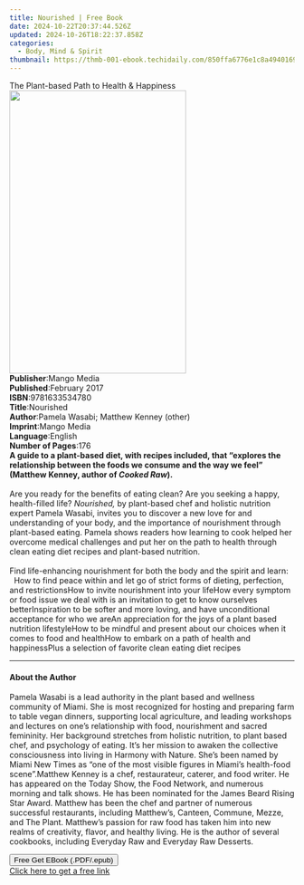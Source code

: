 ```yaml
---
title: Nourished | Free Book
date: 2024-10-22T20:37:44.526Z
updated: 2024-10-26T18:22:37.858Z
categories:
  - Body, Mind & Spirit
thumbnail: https://thmb-001-ebook.techidaily.com/850ffa6776e1c8a4940169d13cbfd355370614c30b71fe1af03953877a47c81c.jpg
---
```

<main id="book-container">
  <div class="flex flex-col">
    <div class="book-brief flex-1 py-6 px-4 sm:p-6 md:py-10 md:px-8">
      <!-- brief-->
      <div class="book-brief-main">
        The Plant-based Path to Health & Happiness
      </div>
    </div>
    <div
      class="book-meta-info flex-1 grid gap-4 col-start-1 col-end-3 row-start-1 sm:mb-6 sm:grid-cols-4 lg:gap-6 lg:col-start-2 lg:row-end-6 lg:row-span-6 lg:mb-0"
    >
      <div
        class="book-meta-info-left place-content-center mt-4 p-4 text-sm leading-6 col-start-2 col-span-2 dark:text-slate-400"
      >
        <img
          class="w-full h-500 object-cover rounded-lg sm:h-255 sm:col-span-2 lg:col-span-full"
          src="https://img-001-ebook.techidaily.com/564843f7b7ffe1bdf4b0caa96bcc752f642dd947a234e3854a8c252e56edd74d.jpg"
          alt=""
          width="312"
          height="500"
        />
      </div>
      <div
        class="book-meta-info-right mt-2 col-start-1 row-start-2 col-span-3 self-center"
      >
        <!-- meta data  -->
        <div class="flex flex-col px-4 md:px-8">
          <div class="flex-1">
            <strong>Publisher</strong>:<span class="px-2">Mango Media</span>
          </div>
          <div class="flex-1">
            <strong>Published</strong>:<span class="px-2">February 2017</span>
          </div>
          <div class="flex-1">
            <strong>ISBN</strong>:<span class="px-2">9781633534780</span>
          </div>
          <div class="flex-1">
            <strong>Title</strong>:<span class="px-2">Nourished</span>
          </div>
          <div class="flex-1">
            <strong>Author</strong>:<span class="px-2"
              >Pamela Wasabi; Matthew Kenney (other)</span
            >
          </div>
          <div class="flex-1">
            <strong>Imprint</strong>:<span class="px-2">Mango Media</span>
          </div>
          <div class="flex-1">
            <strong>Language</strong>:<span class="px-2">English</span>
          </div>
          <div class="flex-1">
            <strong>Number of Pages</strong>:<span class="px-2">176</span>
          </div>
        </div>
      </div>
    </div>
    <div class="book-description flex-1 py-6 px-4 sm:p-6 md:py-10 md:px-8">
      <div class="book-description-main">
        <div accordion-content="" id="description">
          <b
            >A guide to a plant-based diet, with recipes included, that
            “explores the relationship between the foods we consume and the way
            we feel” (Matthew Kenney, author of <i>Cooked Raw</i>).</b
          ><br /><br />
          Are you ready for the benefits of eating clean? Are you seeking a
          happy, health-filled life? <i>Nourished,</i> by plant-based chef and
          holistic nutrition expert Pamela Wasabi, invites you to discover a new
          love for and understanding of your body, and the importance of
          nourishment through plant-based eating. Pamela shows readers how
          learning to cook helped her overcome medical challenges and put her on
          the path to health through clean eating diet recipes and plant-based
          nutrition.<br />
          &nbsp;<br />
          Find life-enhancing nourishment for both the body and the spirit and
          learn:<br />
          &nbsp; How to find peace within and let go of strict forms of dieting,
          perfection, and restrictionsHow to invite nourishment into your
          lifeHow every symptom or food issue we deal with is an invitation to
          get to know ourselves betterInspiration to be softer and more loving,
          and have unconditional acceptance for who we areAn appreciation for
          the joys of a plant based nutrition lifestyleHow to be mindful and
          present about our choices when it comes to food and healthHow to
          embark on a path of health and happinessPlus a selection of favorite
          clean eating diet recipes
        </div>
        <div class="accordion-fader"></div>
      </div>
    </div>
    <div class="book-excerpts flex-1 py-6 px-4 sm:p-6 md:py-10 md:px-8">
      <!-- excerpts-->
      <div class="book-excerpts-main">
        <hr />
        <h4 class="placeholder placeholder-heading">
          <span>About the Author</span>
        </h4>
        <p>
          Pamela Wasabi is a lead authority in the plant based and wellness
          community of Miami. She is most recognized for hosting and preparing
          farm to table vegan dinners, supporting local agriculture, and leading
          workshops and lectures on one’s relationship with food, nourishment
          and sacred femininity. Her background stretches from holistic
          nutrition, to plant based chef, and psychology of eating. It’s her
          mission to awaken the collective consciousness into living in Harmony
          with Nature. She’s been named by Miami New Times as “one of the most
          visible figures in Miami’s health-food scene”.Matthew Kenney is a
          chef, restaurateur, caterer, and food writer. He has appeared on the
          Today Show, the Food Network, and numerous morning and talk shows. He
          has been nominated for the James Beard Rising Star Award. Matthew has
          been the chef and partner of numerous successful restaurants,
          including Matthew’s, Canteen, Commune, Mezze, and The Plant. Matthew’s
          passion for raw food has taken him into new realms of creativity,
          flavor, and healthy living. He is the author of several cookbooks,
          including Everyday Raw and Everyday Raw Desserts.
        </p>
      </div>
    </div>
    <div
      class="book-about-author flex-1 py-6 px-4 sm:p-6 md:py-10 md:px-8"
    ></div>
    <div class="book-free-get flex-1 py-6 px-4 sm:p-6 md:py-10 md:px-8">
      <button
        id="btn-free-get"
        class="bg-blue-500 hover:bg-blue-700 text-white font-bold py-2 px-4 rounded"
      >
        Free Get EBook (.PDF/.epub)
      </button>
      <div id="countdown-display" class="px-2 text-lg mt-2"></div>
      <a
        id="free-link"
        class="hidden bg-blue-500 hover:bg-blue-700 text-white font-bold py-2 px-4 rounded"
        href="https://www.ebooks.com/en-us/book/209579027/nourished/pamela-wasabi/"
        target="_blank"
        >Click here to get a free link</a
      >
    </div>
    <script>
      let countdownTime = 0;
      let countdownInterval = null;
      document
        .getElementById('btn-free-get')
        .addEventListener('click', startCountdown);
      function startCountdown() {
        countdownTime = new Date().getTime() + 60000 * 3;
        countdownInterval = setInterval(updateCountdown, 1000);
        document.getElementById('btn-free-get').disabled = true;
        document
          .getElementById('btn-free-get')
          .classList.add('bg-gray-500', 'cursor-not-allowed');
      }
      function updateCountdown() {
        let currentTime = new Date().getTime();
        let timeLeft = countdownTime - currentTime;
        let secondsLeft = Math.floor(timeLeft / 1000);
        document.getElementById('countdown-display').innerHTML =
          `Remaining time: ${secondsLeft} seconds.`;
        if (secondsLeft <= 0) {
          clearInterval(countdownInterval);
          document.getElementById('btn-free-get').classList.add('hidden');
          document.getElementById('free-link').classList.remove('hidden');
          document.getElementById('countdown-display').innerHTML = '';
        }
      }
    </script>
  </div>
</main>

<ins class="adsbygoogle"
      style="display:block"
      data-ad-client="ca-pub-7571918770474297"
      data-ad-slot="8358498916"
      data-ad-format="auto"
      data-full-width-responsive="true"></ins>
    